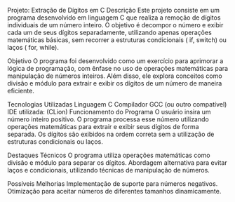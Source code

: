 Projeto: Extração de Dígitos em C
Descrição
Este projeto consiste em um programa desenvolvido em linguagem C que realiza a remoção de dígitos individuais de um número inteiro. O objetivo é decompor o número e exibir cada um de seus dígitos separadamente, utilizando apenas operações matemáticas básicas, sem recorrer a estruturas condicionais ( if, switch) ou laços ( for, while).

Objetivo
O programa foi desenvolvido como um exercício para aprimorar a lógica de programação, com ênfase no uso de operações matemáticas para manipulação de números inteiros. Além disso, ele explora conceitos como divisão e módulo para extrair e exibir os dígitos de um número de maneira eficiente.

Tecnologias Utilizadas
Linguagem C
Compilador GCC (ou outro compatível)
IDE utilizada: (CLion)
Funcionamento do Programa
O usuário insira um número inteiro positivo.
O programa processa esse número utilizando operações matemáticas para extrair e exibir seus dígitos de forma separada.
Os dígitos são exibidos na ordem correta sem a utilização de estruturas condicionais ou laços.

Destaques Técnicos
O programa utiliza operações matemáticas como divisão e módulo para separar os dígitos.
Abordagem alternativa para evitar laços e condicionais, utilizando técnicas de manipulação de números.

Possíveis Melhorias
Implementação de suporte para números negativos.
Otimização para aceitar números de diferentes tamanhos dinamicamente.
